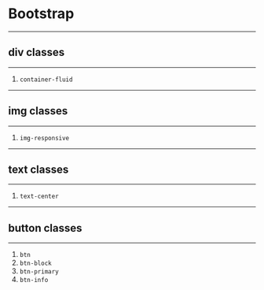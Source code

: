 # **Bootstrap**
--------------------------------------------------------

## **div classes**
--------------------------------------------------------

1. `container-fluid`

-------------------------------------------------------
## **img classes**
-------------------------------------------------------

1. `img-responsive`

------------------------------------------------------
## **text classes**
------------------------------------------------------

1. `text-center`

-----------------------------------------------------
## **button classes**
-----------------------------------------------------

1. `btn`
2. `btn-block`
3. `btn-primary`
4. `btn-info`
